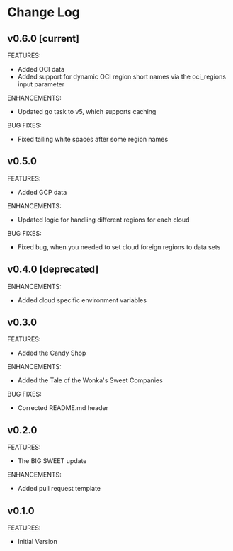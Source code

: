 # Change Log

## v0.6.0 [current]
FEATURES:
- Added OCI data
- Added support for dynamic OCI region short names via the oci_regions input parameter

ENHANCEMENTS:
- Updated go task to v5, which supports caching

BUG FIXES:
- Fixed tailing white spaces after some region names

## v0.5.0
FEATURES:
- Added GCP data

ENHANCEMENTS:
- Updated logic for handling different regions for each cloud

BUG FIXES:
- Fixed bug, when you needed to set cloud foreign regions to data sets

## v0.4.0 [deprecated]
ENHANCEMENTS:
- Added cloud specific environment variables

## v0.3.0
FEATURES:
- Added the Candy Shop

ENHANCEMENTS:
- Added the Tale of the Wonka's Sweet Companies

BUG FIXES:
- Corrected README.md header

## v0.2.0
FEATURES:
- The BIG SWEET update

ENHANCEMENTS:
- Added pull request template

## v0.1.0
FEATURES:
- Initial Version